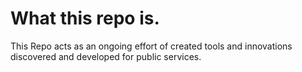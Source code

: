 # What this repo is.

This Repo acts as an ongoing effort of created tools and innovations discovered and developed for public services.
